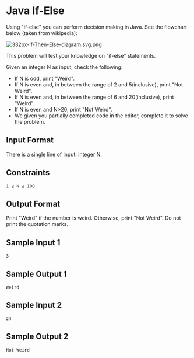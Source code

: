 # Java If-Else

Using "if-else" you can perform decision making in Java. See the flowchart below (taken from wikipedia):

![332px-If-Then-Else-diagram.svg.png](https://s3.amazonaws.com/hr-challenge-images/13689/1446563087-4ec019a919-332px-If-Then-Else-diagram.svg.png)

This problem will test your knowledge on "if-else" statements.

Given an integer N as input, check the following:

- If N is odd, print "Weird".
- If N is even and, in between the range of 2 and 5(inclusive), print "Not Weird".
- If N is even and, in between the range of 6 and 20(inclusive), print "Weird".
- If N is even and N>20, print "Not Weird".
- We given you partially completed code in the editor, complete it to solve the problem.

## Input Format

There is a single line of input: integer N.

## Constraints
```
1 ≤ N ≤ 100
```
## Output Format

Print "Weird" if the number is weird. Otherwise, print "Not Weird". Do not print the quotation marks.

## Sample Input 1
```
3
```
## Sample Output 1
```
Weird
```
## Sample Input 2
```
24
```
## Sample Output 2
```
Not Weird
```
